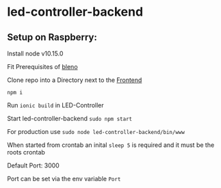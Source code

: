 # led-controller-backend
## Setup on Raspberry:
Install node v10.15.0

Fit Prerequisites of [bleno](https://github.com/noble/bleno)

Clone repo into a Directory next to the [Frontend](https://github.com/AlexanderWyss/LED-Controller)

`npm i`

Run `ionic build` in LED-Controller

Start led-controller-backend `sudo npm start`

For production use `sudo node led-controller-backend/bin/www`

When started from crontab an inital `sleep 5` is required and it must be the roots crontab

Default Port: 3000

Port can be set via the env variable `Port`
